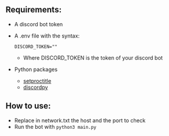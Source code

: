 ## Requirements:
- A discord bot token
- A .env file with the syntax:
    ```
    DISCORD_TOKEN=""
    ```
    - Where DISCORD_TOKEN is the token of your discord bot

- Python packages
  - [setproctitle](https://pypi.org/project/setproctitle/)
  - [discordpy](https://pypi.org/project/discord.py/)

## How to use:
- Replace in network.txt the host and the port to check
- Run the bot with `python3 main.py`